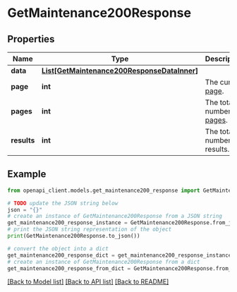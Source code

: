 # GetMaintenance200Response


## Properties

Name | Type | Description | Notes
------------ | ------------- | ------------- | -------------
**data** | [**List[GetMaintenance200ResponseDataInner]**](GetMaintenance200ResponseDataInner.md) |  | [optional] 
**page** | **int** | The current [page](https://techdocs.akamai.com/linode-api/reference/pagination). | [optional] [readonly] 
**pages** | **int** | The total number of [pages](https://techdocs.akamai.com/linode-api/reference/pagination). | [optional] [readonly] 
**results** | **int** | The total number of results. | [optional] [readonly] 

## Example

```python
from openapi_client.models.get_maintenance200_response import GetMaintenance200Response

# TODO update the JSON string below
json = "{}"
# create an instance of GetMaintenance200Response from a JSON string
get_maintenance200_response_instance = GetMaintenance200Response.from_json(json)
# print the JSON string representation of the object
print(GetMaintenance200Response.to_json())

# convert the object into a dict
get_maintenance200_response_dict = get_maintenance200_response_instance.to_dict()
# create an instance of GetMaintenance200Response from a dict
get_maintenance200_response_from_dict = GetMaintenance200Response.from_dict(get_maintenance200_response_dict)
```
[[Back to Model list]](../README.md#documentation-for-models) [[Back to API list]](../README.md#documentation-for-api-endpoints) [[Back to README]](../README.md)


